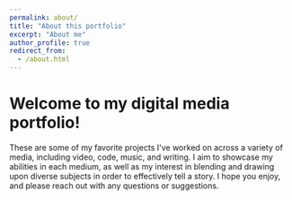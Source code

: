 ```yaml
---
permalink: about/
title: "About this portfolio"
excerpt: "About me"
author_profile: true
redirect_from: 
  - /about.html
---
```


Welcome to my digital media portfolio!
======
These are some of my favorite projects I've worked on across a variety of media, including video, code, music, and writing. I aim to showcase my abilities in each medium, as well as my interest in blending and drawing upon diverse subjects in order to effectively tell a story. I hope you enjoy, and please reach out with any questions or suggestions.
